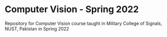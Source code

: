 # Computer Vision - Spring 2022
Repository for Computer Vision course taught in Military College of Signals, NUST, Pakistan in Spring 2022
